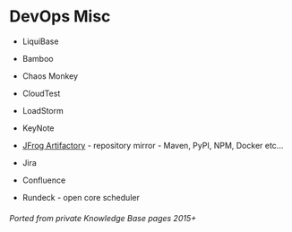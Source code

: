 # DevOps Misc

- LiquiBase
- Bamboo
- Chaos Monkey
- CloudTest
- LoadStorm
- KeyNote

- [JFrog Artifactory](artifactory.md) - repository mirror -  Maven, PyPI, NPM, Docker etc...

- Jira
- Confluence
- Rundeck - open core scheduler

###### Ported from private Knowledge Base pages 2015+
